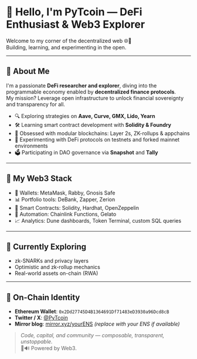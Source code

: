 # 👋 Hello, I'm PyTcoin — DeFi Enthusiast & Web3 Explorer

Welcome to my corner of the decentralized web 🌐🔗  
Building, learning, and experimenting in the open.

---

## 🧠 About Me

I'm a passionate **DeFi researcher and explorer**, diving into the programmable economy enabled by **decentralized finance protocols**.  
My mission? Leverage open infrastructure to unlock financial sovereignty and transparency for all.

- 🔍 Exploring strategies on **Aave, Curve, GMX, Lido, Yearn**
- 🛠️ Learning smart contract development with **Solidity & Foundry**
- 🧱 Obsessed with modular blockchains: Layer 2s, ZK-rollups & appchains
- 🧪 Experimenting with DeFi protocols on testnets and forked mainnet environments
- 🗳️ Participating in DAO governance via **Snapshot** and **Tally**

---

## 🔗 My Web3 Stack

- 💼 Wallets: MetaMask, Rabby, Gnosis Safe
- 📊 Portfolio tools: DeBank, Zapper, Zerion
- 🔐 Smart Contracts: Solidity, Hardhat, OpenZeppelin
- 🤖 Automation: Chainlink Functions, Gelato
- 📈 Analytics: Dune dashboards, Token Terminal, custom SQL queries

---

## 🌱 Currently Exploring

- zk-SNARKs and privacy layers
- Optimistic and zk-rollup mechanics
- Real-world assets on-chain (RWA)

---

## 🧾 On-Chain Identity

- **Ethereum Wallet**: `0x2Dd27745D4B1364691Df71483eD3930a96Dcd8cB`
- **Twitter / X**: [@PyTcoin](https://twitter.com/PyTcoin)
- **Mirror blog**: [mirror.xyz/yourENS](https://mirror.xyz/) *(replace with your ENS if available)*

> *Code, capital, and community — composable, transparent, unstoppable.*  
> 🦇🔊 Powered by Web3.
